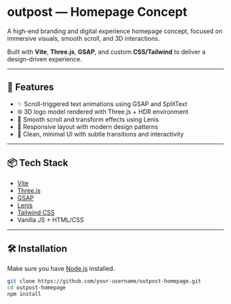 # outpost — Homepage Concept

A high-end branding and digital experience homepage concept, focused on immersive visuals, smooth scroll, and 3D interactions.

Built with **Vite**, **Three.js**, **GSAP**, and custom **CSS/Tailwind** to deliver a design-driven experience.

---

## 🚀 Features

- ✨ Scroll-triggered text animations using GSAP and SplitText
- 🌐 3D logo model rendered with Three.js + HDR environment
- 🎥 Smooth scroll and transform effects using Lenis
- 📱 Responsive layout with modern design patterns
- 🎯 Clean, minimal UI with subtle transitions and interactivity

---

## 📦 Tech Stack

- [Vite](https://vitejs.dev/)
- [Three.js](https://threejs.org/)
- [GSAP](https://greensock.com/gsap/)
- [Lenis](https://github.com/studio-freight/lenis)
- [Tailwind CSS](https://tailwindcss.com/)
- Vanilla JS + HTML/CSS

---

## 🛠️ Installation

Make sure you have [Node.js](https://nodejs.org/) installed.

```bash
git clone https://github.com/your-username/outpost-homepage.git
cd outpost-homepage
npm install

